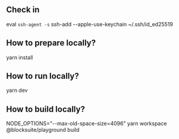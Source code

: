 ## Check in 
eval `ssh-agent -s`
ssh-add --apple-use-keychain ~/.ssh/id_ed25519

## How to prepare locally?
yarn install

## How to run locally?
yarn dev

## How to build locally?
NODE_OPTIONS="--max-old-space-size=4096" yarn workspace @blocksuite/playground build